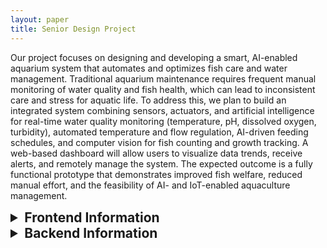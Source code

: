 ```yaml
---
layout: paper
title: Senior Design Project
---
```


Our project focuses on designing and developing a smart, AI-enabled aquarium system that automates and optimizes fish 
care and water management. Traditional aquarium maintenance requires frequent manual monitoring of water quality and
fish health, which can lead to inconsistent care and stress for aquatic life. To address this, we plan to build an 
integrated system combining sensors, actuators, and artificial intelligence for real-time water quality monitoring 
(temperature, pH, dissolved oxygen, turbidity), automated temperature and flow regulation, AI-driven feeding schedules, 
and computer vision for fish counting and growth tracking. A web-based dashboard will allow users to visualize data trends,
receive alerts, and remotely manage the system. The expected outcome is a fully functional prototype that demonstrates improved
fish welfare, reduced manual effort, and the feasibility of AI- and IoT-enabled aquaculture management.

<details>
    <summary style="font-size:1.5em; font-weight:bold;">Frontend Information</summary>
    <p>
    While my team has not decided on a frontend solution yet I have put my hat in the ring for sveltejs (web) and
    svelte native (app). We are not 100% sure that an application is going to be plausible to develop on top of the web environment,
    but I think that using svelte js and native for the frameworks will make it a consistent development experience.
    </p>
</details>

<details>
    <summary style="font-size:1.5em; font-weight:bold;">Backend Information</summary>
    <p>
    Below is an example of the .NET WEB API, which is what we are using for the backend of the project. While we 
    have not started actual backend development below is an example of a simple http request handler for recieving temperature
    information from the arduino. While I do not have the request made to request from the arduino, as we do not have the hardware yet,      this demostrates the general idea. [Though it will have to be async as it is waiting on the arduino] 
    </p>
    <pre style="background-color:#2d2d2d;color:#c678dd;padding:10px;border-radius:5px;overflow-x:auto;font-family:monospace;">
app.MapGet("/tanktemperature", () =>
{
    //TODO HTTP GET REQUEST TO ARDUINO BACKEND
    int temp = 0;
    return temp;
})
.WithName("GetTankTemperature");

app.Run();
    </pre>
</details>


    
